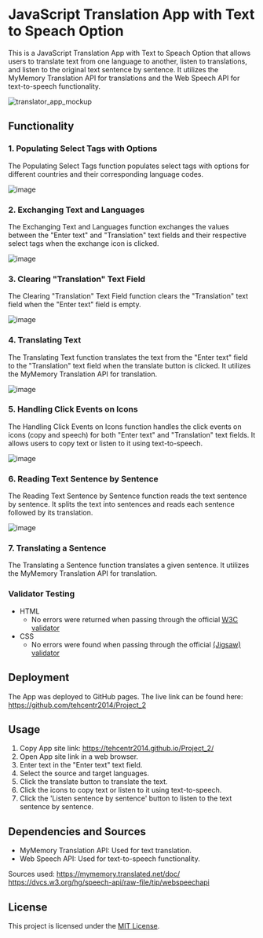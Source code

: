 # JavaScript Translation App with Text to Speach Option

This is a JavaScript Translation App with Text to Speach Option that allows users to translate text from one language to another, listen to translations, and listen to the original text sentence by sentence. It utilizes the MyMemory Translation API for translations and the Web Speech API for text-to-speech functionality.

![translator_app_mockup](https://github.com/tehcentr2014/Project_2/assets/161617022/8b258587-bc63-487c-af80-e03dcf74e3e9)

## Functionality

### 1. Populating Select Tags with Options

The Populating Select Tags function populates select tags with options for different countries and their corresponding language codes.

![image](https://github.com/tehcentr2014/Project_2/assets/161617022/1b3509fe-496f-427c-9648-4ad02eeeb9bf)

### 2. Exchanging Text and Languages

The Exchanging Text and Languages function exchanges the values between the "Enter text" and "Translation" text fields and their respective select tags when the exchange icon is clicked.

![image](https://github.com/tehcentr2014/Project_2/assets/161617022/bd600034-30d3-49bc-87aa-2d83bfc4438a)

### 3. Clearing "Translation" Text Field

The Clearing "Translation" Text Field function clears the "Translation" text field when the "Enter text" field is empty.

![image](https://github.com/tehcentr2014/Project_2/assets/161617022/127fec60-e68d-429a-a318-236364d7858c)

### 4. Translating Text

The Translating Text function translates the text from the "Enter text" field to the "Translation" text field when the translate button is clicked. It utilizes the MyMemory Translation API for translation.

![image](https://github.com/tehcentr2014/Project_2/assets/161617022/a147054b-c666-4eaa-b42a-06afa85b32d1)

### 5. Handling Click Events on Icons

The Handling Click Events on Icons function handles the click events on icons (copy and speech) for both "Enter text" and "Translation" text fields. It allows users to copy text or listen to it using text-to-speech.

![image](https://github.com/tehcentr2014/Project_2/assets/161617022/d1df4e79-b409-4199-961c-c6bfec2a06d2)

### 6. Reading Text Sentence by Sentence

The Reading Text Sentence by Sentence function reads the text sentence by sentence. It splits the text into sentences and reads each sentence followed by its translation.

![image](https://github.com/tehcentr2014/Project_2/assets/161617022/410bceb4-448b-4461-a242-0c023558c799)

### 7. Translating a Sentence

The Translating a Sentence function translates a given sentence. It utilizes the MyMemory Translation API for translation.

### Validator Testing 

- HTML
  - No errors were returned when passing through the official [W3C validator]([https://validator.w3.org](https://validator.w3.org/nu/?doc=https%3A%2F%2Ftehcentr2014.github.io%2FProject_2%2F))
- CSS
  - No errors were found when passing through the official [(Jigsaw) validator]([https://jigsaw.w3.org/css-validator](https://jigsaw.w3.org/css-validator/validator?uri=https%3A%2F%2Ftehcentr2014.github.io%2FProject_2%2F&profile=css3svg&usermedium=all&warning=1&vextwarning=&lang=ru))

## Deployment

The App was deployed to GitHub pages. 
The live link can be found here: https://github.com/tehcentr2014/Project_2

## Usage
1. Copy App site link: https://tehcentr2014.github.io/Project_2/
2. Open App site link in a web browser.
3. Enter text in the "Enter text" text field.
4. Select the source and target languages.
5. Click the translate button to translate the text.
6. Click the icons to copy text or listen to it using text-to-speech.
7. Click the 'Listen sentence by sentence' button to listen to the text sentence by sentence.

## Dependencies and Sources

- MyMemory Translation API: Used for text translation.
- Web Speech API: Used for text-to-speech functionality.

Sources used:
https://mymemory.translated.net/doc/
https://dvcs.w3.org/hg/speech-api/raw-file/tip/webspeechapi


## License

This project is licensed under the [MIT License](LICENSE).
